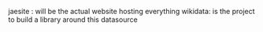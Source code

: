 jaesite : will be the actual website hosting everything
wikidata: is the project to build a library around this datasource
